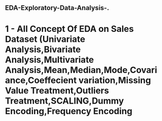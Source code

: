 ## EDA-Exploratory-Data-Analysis-.
# 1 - All Concept Of EDA on Sales Dataset (Univariate Analysis,Bivariate Analysis,Multivariate Analysis,Mean,Median,Mode,Covariance,Coeffecient variation,Missing Value Treatment,Outliers Treatment,SCALING,Dummy Encoding,Frequency Encoding
